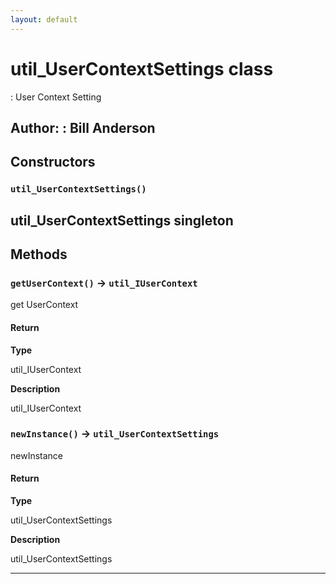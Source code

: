 ```yaml
---
layout: default
---
```

# util_UserContextSettings class

: User Context Setting


**Author:** : Bill Anderson
---
## Constructors
### `util_UserContextSettings()`

util_UserContextSettings singleton
---
## Methods
### `getUserContext()` → `util_IUserContext`

get UserContext

#### Return

**Type**

util_IUserContext

**Description**

util_IUserContext

### `newInstance()` → `util_UserContextSettings`

newInstance

#### Return

**Type**

util_UserContextSettings

**Description**

util_UserContextSettings

---
